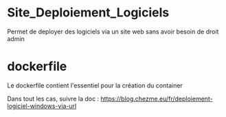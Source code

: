 # Site_Deploiement_Logiciels
Permet de deployer des logiciels via un site web sans avoir besoin de droit admin

# dockerfile
Le dockerfile contient l'essentiel pour la création du container

Dans tout les cas, suivre la doc : https://blog.chezme.eu/fr/deploiement-logiciel-windows-via-url
